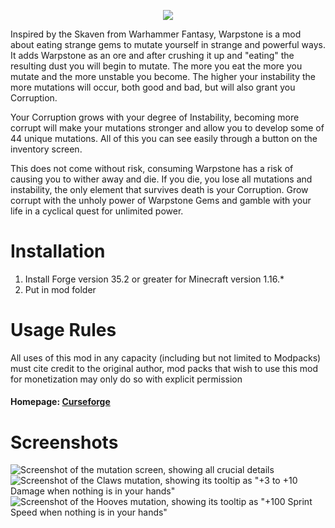 <p align="center">
  <img src="https://raw.githubusercontent.com/SirChockemBerry/Warpstone-Mod/main/src/main/resources/warpstone_title.png" />
</p>

Inspired by the Skaven from Warhammer Fantasy, Warpstone is a mod about eating strange gems to mutate yourself in strange and powerful ways. It adds Warpstone as an ore and after crushing it up and "eating" the resulting dust you will begin to mutate. The more you eat the more you mutate and the more unstable you become. The higher your instability the more mutations will occur, both good and bad, but will also grant you Corruption.

Your Corruption grows with your degree of Instability, becoming more corrupt will make your mutations stronger and allow you to develop some of 44 unique mutations. All of this you can see easily through a button on the inventory screen.

This does not come without risk, consuming Warpstone has a risk of causing you to wither away and die. If you die, you lose all mutations and instability, the only element that survives death is your Corruption. Grow corrupt with the unholy power of Warpstone Gems and gamble with your life in a cyclical quest for unlimited power.

# Installation
1. Install Forge version 35.2 or greater for Minecraft version 1.16.*
2. Put in mod folder

# Usage Rules
All uses of this mod in any capacity (including but not limited to Modpacks) must cite credit to the original author, mod packs that wish to use this mod for monetization may only do so with explicit permission

#### Homepage: [Curseforge](https://www.curseforge.com/minecraft/mc-mods/warpstone)

# Screenshots
![Screenshot of the mutation screen, showing all crucial details](https://i.imgur.com/Dfel4kW.png)
![Screenshot of the Claws mutation, showing its tooltip as "+3 to +10 Damage when nothing is in your hands"](https://i.imgur.com/THxWaYt.png)
![Screenshot of the Hooves mutation, showing its tooltip as "+100 Sprint Speed when nothing is in your hands"](https://i.imgur.com/m9kHWEx.png)
